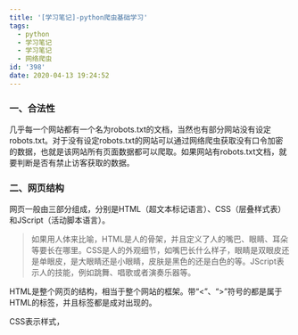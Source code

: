 ```yaml
---
title: '[学习笔记]-python爬虫基础学习'
tags:
  - python
  - 学习笔记
  - 学习笔记
  - 网络爬虫
id: '398'
date: 2020-04-13 19:24:52
---
```


### 一、合法性

几乎每一个网站都有一个名为robots.txt的文档，当然也有部分网站没有设定robots.txt。对于没有设定robots.txt的网站可以通过网络爬虫获取没有口令加密的数据，也就是该网站所有页面数据都可以爬取。如果网站有robots.txt文档，就要判断是否有禁止访客获取的数据。

### 二、网页结构

网页一般由三部分组成，分别是HTML（超文本标记语言）、CSS（层叠样式表）和JScript（活动脚本语言）。

> 如果用人体来比喻，HTML是人的骨架，并且定义了人的嘴巴、眼睛、耳朵等要长在哪里。CSS是人的外观细节，如嘴巴长什么样子，眼睛是双眼皮还是单眼皮，是大眼睛还是小眼睛，皮肤是黑色的还是白色的等。JScript表示人的技能，例如跳舞、唱歌或者演奏乐器等。

HTML是整个网页的结构，相当于整个网站的框架。带“<”、“>”符号的都是属于HTML的标签，并且标签都是成对出现的。

CSS表示样式，<style type="text/css"> 表示下面引用一个CSS，在CSS中定义了外观。

JScript表示功能。交互的内容和各种特效都在JScript中，JScript描述了网站中的各种功能。

### 三、使用requests库

#### 1.爬虫的基本原理

##### （1）网页请求的过程

###### ● Request（请求）

一个展示在用户面前的网页都必须经过这一步，也就是向服务器发送访问请求。

###### ● Response（响应）

服务器在接收到用户的请求后，会验证请求的有效性，然后向用户（客户端）发送响应的内容，客户端接收服务器响应的内容，将内容展示出来，就是我们所熟悉的网页请求。

##### （2）网页请求的方式

GET：最常见的方式，一般用于获取或者查询资源信息，也是大多数网站使用的方式，响应速度快。

POST：相比GET方式，多了以表单形式上传参数的功能，因此除查询信息外，还可以修改信息。

所以，在写爬虫前要先确定向谁发送请求，用什么方式发送。

#### 2.使用GET方式抓取数据

import requests  # 导入requests包  
​  
url = 'http://www.cntour.cn/'  
strhtml = requests.get(url)  # GET方式，获取网页数据  
print(strhtml.text)

这个时候strhtml是一个URL对象，它代表整个网页，但此时只需要网页中的源码，下面的语句表示网页源码。

      strhtml.text

#### 3.使用POST方式抓取数据

POST的请求获取数据的方式不同于GET, POST请求数据必须构建请求头才可以。Form Data中的请求参数如图所示，将其复制并构建一个新字典（ From\_Date）。

![](http://www.sheensong.top/wordpress/wp-content/uploads/2020/04/image-20200412123050297-1024x722.png)

利用有道翻译的接口（_[http://fanyi.youdao.com/translate](http://fanyi.youdao.com/translate)_）实现代码如下：

import requests  # 导入requests包  
import json  
​  
​  
def get\_translate\_date(word=None):  
    url = 'http://fanyi.youdao.com/translate'  
    From\_Date = {'i': word, 'from': 'AUTO', 'to': 'AUTO', 'smartresult': 'dict', 'client': 'fanyideskweb',  
                 'salt': '15866624635359', 'sign': '3e28161eb22465135ec5c5deb74077e6', 'ts': '1586662463535',  
                 'bv': 'f52186f8c76a0fbf1baf7e6da04928ea', 'doctype': 'json', 'version': '2.1',  
                 'keyfrom': 'fanyi.web', 'action': 'FY\_BY\_CLICKBUTTION'}  
​  
    # 将字符串格式的数据转换成JSON格式数据，并根据数据结构，提取数据，并将翻译结果打印出来,详细代码如下：  
    # 请求表单数据  
    response = requests.post(url, data=From\_Date)  
    # 将JSON格式字符串转字典  
    content = json.loads(response.text)  
    # 打印翻译后的数据  
    print(content\['translateResult'\]\[0\]\[0\]\['tgt'\])  
​  
​  
if \_\_name\_\_ == '\_\_main\_\_':  
    get\_translate\_date('我爱数据')  
​

运行之后：

I love the data

### 四、使用Beautiful Soup解析网页

> Beautiful Soup是python的一个库，其最主要的功能是从网页中抓取数据。Beautiful Soup目前已经被移植到bs4库中，也就是说在导入Beautiful Soup时需要先安装bs4库。安装好bs4库以后，还需安装lxml库。如果我们不安装lxml库，就会使用Python默认的解析器。尽管Beautiful Soup既支持Python标准库中的HTML解析器又支持一些第三方解析器，但是lxml库具有功能更加强大、速度更快的特点，因此推荐安装lxml库。

安装Python第三方库后，输入下面的代码，即可开启Beautiful Soup之旅。

首先，HTML文档将被转换成Unicode编码格式，然后Beautiful Soup选择最合适的解析器来解析这段文档，此处指定lxml解析器进行解析。解析后便将复杂的HTML文档转换成树形结构，并且每个节点都是Python对象。这里将解析后的文档存储到新建的变量soup中，代码如下：

soup = BeautifulSoup(strhtml.text, 'lxml') 

接下来用select（选择器）定位数据，定位数据时需要使用浏览器的开发者模式，将鼠标光标停留在对应的数据位置并右击，然后在快捷菜单中选择“检查”命令。随后在浏览器右侧会弹出开发者界面，右侧高亮的代码对应着左侧高亮的数据文本。右击右侧高亮数据，在弹出的快捷菜单中选择“Copy”→“Copy Selector”命令，便可以自动复制路径。如下图所示：

![](http://www.sheensong.top/wordpress/wp-content/uploads/2020/04/image-20200412142316694-1024x617.png)

将路径粘贴在文档中，代码如下：

#main > div > div.mtop.firstMod.clearfix > div.centerBox > ul.newsList > li:nth-child(1) > a

由于这条路径是选中的第一条的路径，而我们需要获取所有的头条新闻，因此将li:nth-child(1)中冒号（包含冒号）后面的部分删掉，使用soup.select引用这个路径，代码如下：

data = soup.select('#main > div > div.mtop.firstMod.clearfix > div.centerBox > ul.newsList > a') 

### 五、清洗和组织数据

至此，获得了一段目标的HTML代码，但还没有把数据提取出来，接下来在PyCharm中输入以下代码：

for item in data:  # soup匹配到的有多个数据，用for循环取出  
    result = {  
        'title': item.get\_text(),  
        'link': item.get('href')  
    }  
    print(result)

代码运行结果如下：

{'title': '政策加码提振市场 生活消费加速回暖', 'link': 'http://www.cntour.cn/news/13800/'}  
{'title': '国家23部门联合发文促文旅消费', 'link': 'http://www.cntour.cn/news/13795/'}  
{'title': '景区“重启”，准备好了吗', 'link': 'http://www.cntour.cn/news/13791/'}  
{'title': '美丽中国建设有了评估体系', 'link': 'http://www.cntour.cn/news/13789/'}  
{'title': '\[文创行业线上发力\]', 'link': 'http://www.cntour.cn/news/13802/'}  
{'title': '\[“无接触商业”加速到来\]', 'link': 'http://www.cntour.cn/news/13792/'}  
{'title': '\[主动迎接旅游转型\]', 'link': 'http://www.cntour.cn/news/13790/'}  
{'title': '\[文旅魅力 “云”端绽放\]', 'link': 'http://www.cntour.cn/news/13779/'}  
{'title': '\[景点开放要安全有序\]', 'link': 'http://www.cntour.cn/news/13768/'}  
{'title': '\[图解：10年旅游让生活更\]', 'link': 'http://www.cntour.cn/news/13747/'}  
{'title': '\[发展旅游产业要有大格局\]', 'link': 'http://www.cntour.cn/news/12718/'}  
{'title': '\[科技改变旅游\]', 'link': 'http://www.cntour.cn/news/12716/'}

首先明确要提取的数据是标题和链接，标题在<a>标签中，提取标签的正文用get\_text()方法。链接在<a>标签的href属性中，提取标签中的href属性用get()方法，在括号中指定要提取的属性数据，即get('href')。

每一篇文章的链接中都有一个数字ID。下面用正则表达式提取这个ID。

需要使用的正则符号如下：

`\d`匹配数字

`+` 匹配前一个字符1次或多次

在Python中调用正则表达式时使用re库，这个库不用安装，可以直接调用，在上述代码中添加以下代码：

import re  
​  
'ID': re.findall('\\d+', item.get('href'))

### 六、全部代码：

import re  
import requests  
from bs4 import BeautifulSoup  
​  
url = 'http://www.cntour.cn/'  
strhtml = requests.get(url)  # GET方式，获取网页数据  
​  
\# HTML文档将被转换成Unicode编码格式，然后Beautiful Soup选择最合适的解析器来解析这段文档，此处指定lxml解析器进行解析。  
\# 解析后便将复杂的HTML文档转换成树形结构，并且每个节点都是Python对象。这里将解析后的文档存储到新建的变量soup中，代码如下。  
soup = BeautifulSoup(strhtml.text, 'lxml')  # lxml解析网页文档  
​  
\# 用select（选择器）定位数据，定位数据时需要使用浏览器的开发者模式，将鼠标光标停留在对应的数据位置并右击，然后在快捷菜单中选择“检查”命令  
\# 随后在浏览器右侧会弹出开发者界面，右侧高亮的代码会对应着左侧高亮的数据文本。右击右侧高亮数据，在弹出的快捷菜单中选择“Copy”→“Copy Selector”命令，便可以自动复制路径。  
​  
data = soup.select('#main > div > div.mtop.firstMod.clearfix > div.centerBox > ul.newsList >li > a')  # 获取数据  
\# print(data)  
​  
for item in data:   # soup匹配到的有多个数据，用for循环取出  
    result = {  
        'title': item.get\_text(),  
        'link': item.get('href'),  
        'ID': re.findall('\\d+', item.get('href'))  #使用re库的findall方法，第一个参数表示正则表达式，第二个参数表示要提取的文本。  
    }  
    print(result)

运行结果如下：

{'title': '政策加码提振市场 生活消费加速回暖', 'link': 'http://www.cntour.cn/news/13800/', 'ID': \['13800'\]}  
{'title': '国家23部门联合发文促文旅消费', 'link': 'http://www.cntour.cn/news/13795/', 'ID': \['13795'\]}  
{'title': '景区“重启”，准备好了吗', 'link': 'http://www.cntour.cn/news/13791/', 'ID': \['13791'\]}  
{'title': '美丽中国建设有了评估体系', 'link': 'http://www.cntour.cn/news/13789/', 'ID': \['13789'\]}  
{'title': '\[文创行业线上发力\]', 'link': 'http://www.cntour.cn/news/13802/', 'ID': \['13802'\]}  
{'title': '\[“无接触商业”加速到来\]', 'link': 'http://www.cntour.cn/news/13792/', 'ID': \['13792'\]}  
{'title': '\[主动迎接旅游转型\]', 'link': 'http://www.cntour.cn/news/13790/', 'ID': \['13790'\]}  
{'title': '\[文旅魅力 “云”端绽放\]', 'link': 'http://www.cntour.cn/news/13779/', 'ID': \['13779'\]}  
{'title': '\[景点开放要安全有序\]', 'link': 'http://www.cntour.cn/news/13768/', 'ID': \['13768'\]}  
{'title': '\[图解：10年旅游让生活更\]', 'link': 'http://www.cntour.cn/news/13747/', 'ID': \['13747'\]}  
{'title': '\[发展旅游产业要有大格局\]', 'link': 'http://www.cntour.cn/news/12718/', 'ID': \['12718'\]}  
{'title': '\[科技改变旅游\]', 'link': 'http://www.cntour.cn/news/12716/', 'ID': \['12716'\]}

### 七、爬虫攻防战

> 爬虫是模拟人的浏览访问行为，进行数据的批量抓取。当抓取的数据量逐渐增大时，会给被访问的服务器造成很大的压力，甚至有可能崩溃。换句话就是说，服务器是不喜欢有人抓取自己的数据的。那么，网站方面就会针对这些爬虫者，采取一些反爬策略。

服务器第一种识别爬虫的方式就是通过检查连接的useragent来识别到底是浏览器访问，还是代码访问的。如果是代码访问的话，访问量增大时，服务器会直接封掉来访IP。

###### 那么应对这种初级的反爬机制，我们应该采取何种举措？

在进行访问时，我们在开发者环境下不仅可以找到URL、Form Data，还可以在Request headers中构造浏览器的请求头，封装自己。服务器识别浏览器访问的方法就是判断keywor是否为Request headers下的User-Agent，如下图所示。

![](http://www.sheensong.top/wordpress/wp-content/uploads/2020/04/image-20200412145400158.png)

因此，我们只需要构造这个请求头的参数。创建请求头部信息即可，代码如下：

\# 构建请求头，伪装成浏览器访问  
headers = {'User-Agent': 'Mozilla/5.0 (Windows NT 10.0; Win64; x64) AppleWebKit/537.36 (KHTML, like Gecko) Chrome/81.0.4044.92 Safari/537.36'}  
response = requests.get(url, headers=headers)

修改User－Agent确实很简单，但是正常人1秒看一个图，而个爬虫1秒可以抓取好多张图，比如1秒抓取上百张图，那么服务器的压力必然会增大。也就是说**，如果在一个IP下批量访问下载图片，这个行为不符合正常人类的行为，肯定要被封IP**。其原理也很简单，就是统计每个IP的访问频率，该频率超过阈值，就会返回一个验证码，如果真的是用户访问的话，用户就会填写，然后继续访问，如果是代码访问的话，就会被封IP。

这个问题的解决方案有两个，第一个就是常用的增设延时，每3秒钟抓取一次，代码如下：

import time  
time.sleep(3)  # 设置延迟，防止被封IP

我们写爬虫的目的是为了高效批量抓取数据，这里设置3秒钟抓取一次，效率未免太低。其实，还有一个更重要的解决办法，那就是从本质上解决问题。

不管如何访问，服务器的目的就是查出哪些为代码访问，然后封锁IP**。解决办法：为避免被封IP，在数据采集时经常会使用代理。**当然，requests也有相应的proxies属性。

首先，构建自己的代理IP池，将其以字典的形式赋值给proxies，然后传输给requests，代码如下：

proxies = {   # 设置IP代理池，将其以字典的形式赋值给proxies，然后传输给requests解决被封IP问题  
    "http": "http://10.10.1.10:3128",  
    "https": "http://10.10.1.10:1080",  
}  
response = requests.get(url, proxies=proxies)

Write by sheen